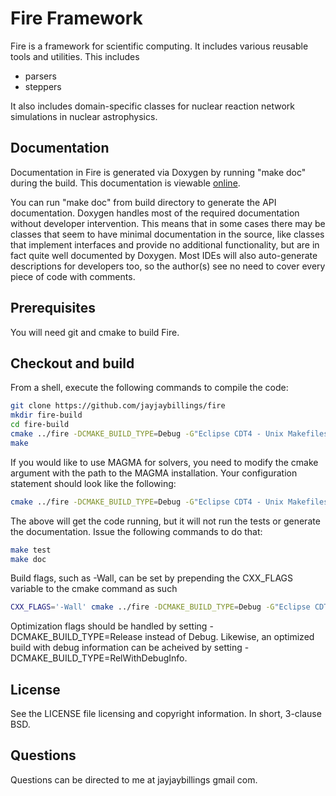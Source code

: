 # Fire Framework

Fire is a framework for scientific computing. It includes various reusable tools 
and utilities. This includes
* parsers
* steppers

It also includes domain-specific classes for nuclear reaction network
simulations in nuclear astrophysics.

## Documentation

Documentation in Fire is generated via Doxygen by running "make doc" during the 
build. This documentation is viewable [online](http://www.jayjaybillings.com/fire). 

You can run "make doc" from build directory to generate the API documentation. Doxygen handles most of the required documentation without developer 
intervention. This means that in some cases there may be classes that seem to 
have minimal documentation in the source, like classes that implement interfaces 
and provide no additional functionality, but are in fact quite well documented 
by Doxygen. Most IDEs will also auto-generate descriptions for developers too, 
so the author(s) see no need to cover every piece of code with comments.

## Prerequisites
You will need git and cmake to build Fire.

## Checkout and build

From a shell, execute the following commands to compile the code:


```bash
git clone https://github.com/jayjaybillings/fire
mkdir fire-build
cd fire-build
cmake ../fire -DCMAKE_BUILD_TYPE=Debug -G"Eclipse CDT4 - Unix Makefiles" -DCMAKE_ECLIPSE_VERSION=4.5
make
```

If you would like to use MAGMA for solvers, you need to modify the cmake
argument with the path to the MAGMA installation. Your configuration
statement should look like the following:

```bash
cmake ../fire -DCMAKE_BUILD_TYPE=Debug -G"Eclipse CDT4 - Unix Makefiles" -DCMAKE_ECLIPSE_VERSION=4.5 MAGMA_ROOT=/usr/local/lib
```

The above will get the code running, but it will not run the tests or generate the 
documentation. Issue the following commands to do that:
```bash
make test
make doc
```


Build flags, such as -Wall, can be set by prepending the CXX_FLAGS variable to 
the cmake command as such

```bash
CXX_FLAGS='-Wall' cmake ../fire -DCMAKE_BUILD_TYPE=Debug -G"Eclipse CDT4 - Unix Makefiles" -DCMAKE_ECLIPSE_VERSION=4.5
```

Optimization flags should be handled by setting -DCMAKE_BUILD_TYPE=Release 
instead of Debug. Likewise, an optimized build with debug information can be 
acheived by setting -DCMAKE_BUILD_TYPE=RelWithDebugInfo.

## License

See the LICENSE file licensing and copyright information. In short, 3-clause BSD.

## Questions
Questions can be directed to me at jayjaybillings <at> gmail <dot> com.
